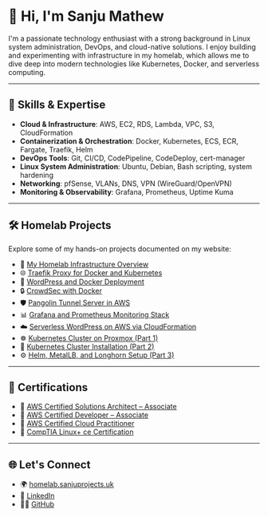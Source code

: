 # 👋 Hi, I'm Sanju Mathew

I'm a passionate technology enthusiast with a strong background in Linux system administration, DevOps, and cloud-native solutions. I enjoy building and experimenting with infrastructure in my homelab, which allows me to dive deep into modern technologies like Kubernetes, Docker, and serverless computing.

---

## 🚀 Skills & Expertise

* **Cloud & Infrastructure**: AWS, EC2, RDS, Lambda, VPC, S3, CloudFormation
* **Containerization & Orchestration**: Docker, Kubernetes, ECS, ECR, Fargate, Traefik, Helm
* **DevOps Tools**: Git, CI/CD, CodePipeline, CodeDeploy, cert-manager
* **Linux System Administration**: Ubuntu, Debian, Bash scripting, system hardening
* **Networking**: pfSense, VLANs, DNS, VPN (WireGuard/OpenVPN)
* **Monitoring & Observability**: Grafana, Prometheus, Uptime Kuma

---

## 🛠️ Homelab Projects

Explore some of my hands-on projects documented on my website:

* 🔧 [My Homelab Infrastructure Overview](https://homelab.sanjuprojects.uk/homelab/)
* 🌐 [Traefik Proxy for Docker and Kubernetes](https://homelab.sanjuprojects.uk/traefik-proxy/)
* 📝 [WordPress and Docker Deployment](https://homelab.sanjuprojects.uk/wordpress-and-docker/)
* 🔒 [CrowdSec with Docker](https://homelab.sanjuprojects.uk/crowdsec-and-docker/)
* 🛡️ [Pangolin Tunnel Server in AWS](https://homelab.sanjuprojects.uk/pangolin-in-aws/)
* 📊 [Grafana and Prometheus Monitoring Stack](https://homelab.sanjuprojects.uk/grafana-and-prometheus/)
* ☁️ [Serverless WordPress on AWS via CloudFormation](https://homelab.sanjuprojects.uk/serverless%e2%80%91ready-wordpress-on-aws-via-cloudformation/)
* ☸️ [Kubernetes Cluster on Proxmox (Part 1)](https://homelab.sanjuprojects.uk/kubernetes-cluster/)
* 🧱 [Kubernetes Cluster Installation (Part 2)](https://homelab.sanjuprojects.uk/kubernetes-cluster-installation/)
* ⚙️ [Helm, MetalLB, and Longhorn Setup (Part 3)](https://homelab.sanjuprojects.uk/kubernetes-helm-metallb-and-longhorn/)

---

## 📜 Certifications

- 🏅 [AWS Certified Solutions Architect – Associate](https://www.credly.com/badges/e55ecba2-c044-4f03-a113-edb965d12e2e)
- 🏅 [AWS Certified Developer – Associate](https://www.credly.com/badges/7813a4ab-106a-4e06-8eb6-f1d4391a6a30)
- 🏅 [AWS Certified Cloud Practitioner](https://www.credly.com/badges/4d0a8f50-1a22-4a47-b457-3305f2d1506c)
- 🐧 [CompTIA Linux+ ce Certification](https://www.credly.com/badges/b2bb33f2-e3de-420e-9a01-58c703c75731)


---

## 🌐 Let's Connect

* 🌍 [homelab.sanjuprojects.uk](https://homelab.sanjuprojects.uk)
* 💼 [LinkedIn](www.linkedin.com/in/sanju-mathew-426a7b299)
* 🧑‍💻 [GitHub](https://github.com/sanjumathew)


